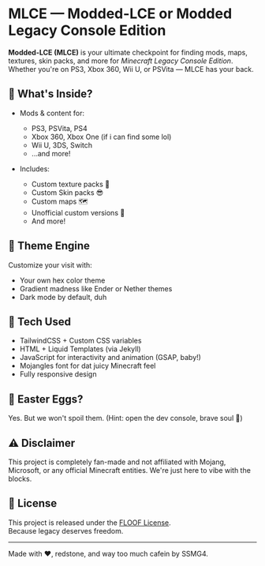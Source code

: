 # MLCE — Modded-LCE or Modded Legacy Console Edition

**Modded-LCE (MLCE)** is your ultimate checkpoint for finding mods, maps, textures, skin packs, and more for *Minecraft Legacy Console Edition*. Whether you're on PS3, Xbox 360, Wii U, or PSVita — MLCE has your back.

## 🧱 What's Inside?

- Mods & content for:
  - PS3, PSVita, PS4
  - Xbox 360, Xbox One (if i can find some lol)
  - Wii U, 3DS, Switch
  - ...and more!
  
- Includes:
  - Custom texture packs 🧵
  - Custom Skin packs 😎
  - Custom maps 🗺️
  - Unofficial custom versions 🔧
  - And more!

## 🎨 Theme Engine

Customize your visit with:
- Your own hex color theme
- Gradient madness like Ender or Nether themes
- Dark mode by default, duh

## 🔧 Tech Used

- TailwindCSS + Custom CSS variables
- HTML + Liquid Templates (via Jekyll)
- JavaScript for interactivity and animation (GSAP, baby!)
- Mojangles font for dat juicy Minecraft feel
- Fully responsive design

## 🥚 Easter Eggs?

Yes. But we won't spoil them.
(Hint: open the dev console, brave soul 👀)

## ⚠️ Disclaimer

This project is completely fan-made and not affiliated with Mojang, Microsoft, or any official Minecraft entities. We're just here to vibe with the blocks.

## 📜 License

This project is released under the [FLOOF License](./LICENSE).  
Because legacy deserves freedom.

---

Made with ❤️, redstone, and way too much cafein by SSMG4.
